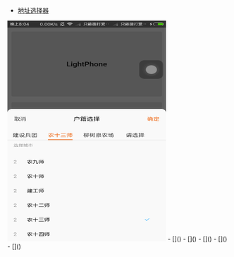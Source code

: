 - [地址选择器](app/src/main/java/com.work.addresspicker)
<img src="art/地址选择器-Phone.png" width="360" height="500"/>
- []()
- []()
- []()
- []()
- []()
